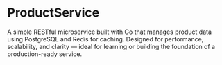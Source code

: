 # ProductService
A simple RESTful microservice built with Go that manages product data using PostgreSQL and Redis for caching. Designed for performance, scalability, and clarity — ideal for learning or building the foundation of a production-ready service.
